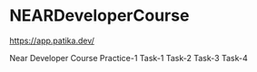 # NEARDeveloperCourse

https://app.patika.dev/ 

Near Developer 
Course Practice-1 
Task-1
Task-2
Task-3
Task-4
